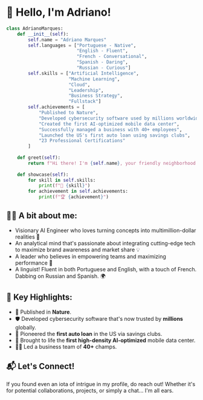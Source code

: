 # 👋 Hello, I'm Adriano! 

```python
class AdrianoMarques:
    def __init__(self):
        self.name = "Adriano Marques"
        self.languages = ["Portuguese - Native",
                          "English - Fluent",
                          "French - Conversational",
                          "Spanish - Daring",
                          "Russian - Curious"]
        self.skills = ["Artificial Intelligence",
                       "Machine Learning",
                       "Cloud",
                       "Leadership",
                       "Business Strategy",
                       "Fullstack"]
        self.achievements = [
            "Published to Nature",
            "Developed cybersecurity software used by millions worldwide",
            "Created the first AI-optimized mobile data center",
            "Successfully managed a business with 40+ employees",
            "Launched the US's first auto loan using savings clubs",
            "23 Professional Certifications"
        ]
    
    def greet(self):
        return f"Hi there! I'm {self.name}, your friendly neighborhood AI Engineer!"
    
    def showcase(self):
        for skill in self.skills:
            print(f"🚀 {skill}")
        for achievement in self.achievements:
            print(f"🏆 {achievement}")
```

## 👨‍💼 A bit about me:
- Visionary AI Engineer who loves turning concepts into multimillion-dollar realities 🚀
- An analytical mind that's passionate about integrating cutting-edge tech to maximize brand awareness and market share 💡
- A leader who believes in empowering teams and maximizing performance 🌟
- A linguist! Fluent in both Portuguese and English, with a touch of French. Dabbing on Russian and Spanish. 🌍

## 🎯 Key Highlights:
- 📖 Published in **Nature**.
- 🛡 Developed cybersecurity software that's now trusted by **millions** globally.
- 🚗 Pioneered the **first auto loan** in the US via savings clubs.
- 💾 Brought to life the **first high-density AI-optimized** mobile data center.
- 👨‍💼 Led a business team of **40+** champs.

## 📬 Let's Connect!
If you found even an iota of intrigue in my profile, do reach out! Whether it's for potential collaborations, projects, or simply a chat... I'm all ears.


<!--
**adrianomarques/adrianomarques** is a ✨ _special_ ✨ repository because its `README.md` (this file) appears on your GitHub profile.

Here are some ideas to get you started:

- 🔭 I’m currently working on ...
- 📫 How to reach me: ...
- 🌱 I’m currently learning ...
- 👯 I’m looking to collaborate on ...
- 🤔 I’m looking for help with ...
- 💬 Ask me about ...
- 😄 Pronouns: ...
- ⚡ Fun fact: ...
-->
